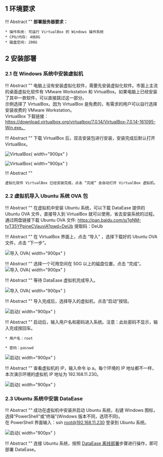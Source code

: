 ## 1 环境要求

!!! Abstract ""
	**部署服务器要求：**  

    * 操作系统: 可运行 VirtualBox 的 Windows 操作系统
    * CPU/内存: 4核8G
    * 磁盘空间: 200G


## 2 安装部署
### 2.1 在 Windows 系统中安装虚拟机

!!! Abstract ""
	电脑上没有安装虚拟化软件，需要先安装虚拟化软件。市面上主流的桌面虚拟化软件有 VMware Workstation 和 VirtualBox。如果电脑上已经安装了其中一款软件，可以直接跳过这一部分。  
	示例选择了 VirtualBox。因为 VirtualBox 是免费的，有需求的用户可以自行选择安装收费的 VMware Workstation。  
	VirtualBox 下载链接：https://download.virtualbox.org/virtualbox/7.0.14/VirtualBox-7.0.14-161095-Win.exe。

!!! Abstract ""
	下载 VirtualBox 后，双击安装包进行安装，安装完成后默认打开 VirtualBox。

![VirtualBox](../img/installation/ova部署安装VirtualBox1.png){ width="900px" }

![VirtualBox](../img/installation/ova部署安装VirtualBox2.png){ width="900px" }


!!! Abstract ""

	虚拟化软件 VirtualBox 已经安装完成，点击 “完成” 会自动打开 VirtualBox 虚拟机。

### 2.2  虚拟机导入 Ubuntu 系统 OVA 包

!!! Abstract ""
	在虚拟机中安装 Ubuntu 系统，可以下载 DataEase 提供的 Ubuntu OVA 文件，直接导入到 VirtualBox 就可以使用，省去安装系统的过程。  
	通过网盘链接下载 Ubuntu OVA 文件: https://pan.baidu.com/s/1gNM-tvT35YPpineCVauviA?pwd=DeUb 提取码：DeUb

!!! Abstract ""
	在 VirtualBox 界面上，点击 ”导入” ，选择下载好的 Ubuntu OVA 文件，点击 “下一步”。

![导入 OVA](../img/installation/导入OVA包1.png){ width="900px" }


!!! Abstract ""
	选择一个可用空间在 50G 以上的磁盘位置，点击 “完成”。
![导入 OVA](../img/installation/选择磁盘空间.png){ width="900px" }

!!! Abstract ""
	等待 DataEase 虚拟机完成导入。

![导入 OVA](../img/installation/等待完成OVA导入.png){ width="900px" }


!!! Abstract ""
	导入完成后，选择导入的虚拟机，点击“启动”按钮。

![启动](../img/installation/虚拟机导入完成.png){ width="900px" }

!!! Abstract ""
	启动后，输入用户名和密码进入系统。注意：此处密码不显示，输入完成按回车。

	* 用户名：root

    * 密码：passwd

![启动](../img/installation/启动虚拟机输入密码.png){ width="900px" }

!!! Abstract ""
	查看虚拟机的 IP，输入命令 ip a。每个环境的 IP 地址都不一样，本次演示环境的虚拟机 IP 地址为 192.168.11.230。

![启动](../img/installation/查看虚拟机IP.png){ width="900px" }

### 2.3  Ubuntu 系统中安装 DataEase
!!! Abstract ""
	成功在虚拟机中安装并启动 Ubuntu 系统，右键 Windows 图标，选择“PowerShell”或“终端”(Windows 版本不同，选项不同)。        
	在 PowerShell 界面输入：ssh root@192.168.11.230 登录到 Ubuntu 系统。

![启动](../img/installation/powershell.png){ width="900px" }

!!! Abstract ""
	连接 Ubuntu 系统，按照 [DataEase 离线部署](https://dataease.io/docs/v2/installation/offline_INSTL_and_UPG/ )步骤进行操作，即可部署 DataEase。
